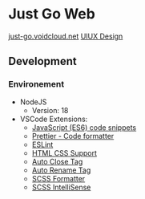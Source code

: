 # Just Go Web

[just-go.voidcloud.net](https://just-go.voidcloud.net/)
[UIUX Design](https://www.figma.com/file/RlrUfAHJVP51u0cE6Yv3zS/%E8%AA%AA%E8%B5%B0%E5%B0%B1%E8%B5%B0?type=design&node-id=0%3A1&mode=design&t=WFhuI6xlJe6uLla4-1)

## Development

### Environement

- NodeJS
  - Version: 18
- VSCode Extensions:
  - [JavaScript (ES6) code snippets](https://marketplace.visualstudio.com/items?itemName=xabikos.JavaScriptSnippets)
  - [Prettier - Code formatter](https://marketplace.visualstudio.com/items?itemName=esbenp.prettier-vscode)
  - [ESLint](https://marketplace.visualstudio.com/items?itemName=dbaeumer.vscode-eslint)
  - [HTML CSS Support](https://marketplace.visualstudio.com/items?itemName=ecmel.vscode-html-css)
  - [Auto Close Tag](https://marketplace.visualstudio.com/items?itemName=formulahendry.auto-close-tag)
  - [Auto Rename Tag](https://marketplace.visualstudio.com/items?itemName=formulahendry.auto-rename-tag)
  - [SCSS Formatter](https://marketplace.visualstudio.com/items?itemName=sibiraj-s.vscode-scss-formatter)
  - [SCSS IntelliSense](https://marketplace.visualstudio.com/items?itemName=mrmlnc.vscode-scss)

